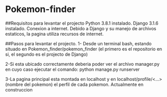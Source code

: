 # Pokemon-finder
##Requisitos para levantar el projecto
Python 3.8.1  instalado.
Django 3.1.6  instalado.
Conexion a internet. Debido a Django y su manejo de archivos estaticos, la pagina utiliza recursos de internet.

##Pasos para levantar el projecto.
1- Desde un terminal bash, estando situado en Pokemon_finder/pokemon_finder (el primero es el repositorio en si, el segundo es el projecto de Django)

2-Si esta ubicado correctamente deberia poder ver el archivo manager.py en cuyo caso ejecutar el comando:
python manage.py runserver

3-La pagina principal esta montada en localhost y en localhost/profile/<...> (nombre del pokemon) el perfil de cada pokemon. Actualmente en construccion
